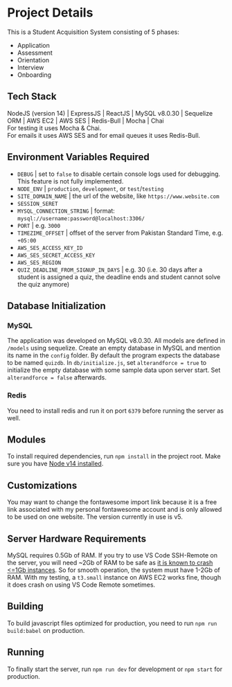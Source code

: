 # Project Details
This is a Student Acquisition System consisting of 5 phases:
<ul>
  <li>Application</li>
  <li>Assessment</li>
  <li>Orientation</li>
  <li>Interview</li>
  <li>Onboarding</li>
</ul>

## Tech Stack
NodeJS (version 14) | ExpressJS |  ReactJS | MySQL v8.0.30 | Sequelize ORM |  AWS EC2 |  AWS SES | Redis-Bull | Mocha | Chai<br>
For testing it uses Mocha & Chai.<br>
For emails it uses AWS SES and for email queues it uses Redis-Bull.

## Environment Variables Required

- `DEBUG` | set to `false` to disable certain console logs used for debugging. This feature is not fully implemented.
- `NODE_ENV` | `production`, `development`, or `test`/`testing`
- `SITE_DOMAIN_NAME` | the url of the website, like `https://www.website.com`
- `SESSION_SERET`
- `MYSQL_CONNECTION_STRING` | format: `mysql://username:password@localhost:3306/`
- `PORT` | e.g. `3000`
- `TIMEZIME_OFFSET` | offset of the server from Pakistan Standard Time, e.g. `+05:00`
- `AWS_SES_ACCESS_KEY_ID`
- `AWS_SES_SECRET_ACCESS_KEY`
- `AWS_SES_REGION`
- `QUIZ_DEADLINE_FROM_SIGNUP_IN_DAYS` | e.g. 30 (i.e. 30 days after a student is assigned a quiz, the deadline ends and student cannot solve the quiz anymore)


## Database Initialization

### MySQL
The application was developed on MySQL v8.0.30. All models are defined in `/models` using sequelize. Create an empty database in MySQL and mention its name in the `config` folder. By default the program expects the database to be named `quizdb`. 
In `db/initialize.js`, set `alterandforce = true` to initialize the empty database with some sample data upon server start. Set `alterandforce = false` afterwards.

### Redis
You need to install redis and run it on port `6379` before running the server as well.

## Modules
To install required dependencies, run `npm install` in the project root. Make sure you have [Node v14 installed](https://www.digitalocean.com/community/tutorials/how-to-install-node-js-on-ubuntu-22-04#option-3-installing-node-using-the-node-version-manager). 

## Customizations
You may want to change the fontawesome import link because it is a free link associated with my personal fontawesome account and is only allowed to be used on one website. The version currently in use is v5.

## Server Hardware Requirements
MySQL requires 0.5Gb of RAM. If you try to use VS Code SSH-Remote on the server, you will need ~2Gb of RAM to be safe as [it is known to crash <=1Gb instances](https://github.com/microsoft/vscode-remote-release/issues/1110). So for smooth operation, the system must have 1-2Gb of RAM. With my testing, a `t3.small` instance on AWS EC2 works fine, though it does crash on using VS Code Remote sometimes.

## Building
To build javascript files optimized for production, you need to run `npm run build:babel` on production.

## Running
To finally start the server, run `npm run dev` for development or `npm start` for production.
